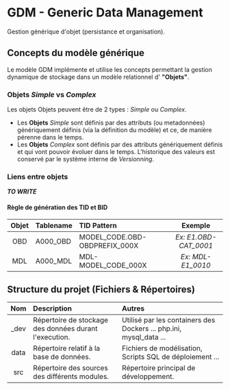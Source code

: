# GDM - Generic Data Management

Gestion générique d'objet (persistance et organisation).

## Concepts du modèle générique

Le modèle GDM implémente et utilise les concepts permettant la gestion dynamique de stockage dans un modèle relationnel d' **"Objets"**.

### Objets *Simple* vs *Complex*

Les objets Objets peuvent être de 2 types : *Simple* ou *Complex*.
- Les **Objets** *Simple* sont définis par des attributs (ou metadonnées) génériquement définis (via la définition du modèle) et ce, de manière pérenne dans le temps.
- Les **Objets** *Complex* sont définis par des attributs génériquement définis et qui vont pouvoir évoluer dans le temps. L'historique des valeurs est conservé par le système interne de *Versionning*.

### Liens entre objets

***TO WRITE***


#### Règle de génération des TID et BID

|Objet|Tablename|TID Pattern|Exemple|
|:-------:|:-------|:-------|:-------:|
|OBD | A000_OBD | MODEL_CODE.OBD-OBDPREFIX_000X| *Ex: E1.OBD-CAT_0001*|
|MDL | A000_MDL | MDL-MODEL_CODE_000X| *Ex: MDL-E1_0010*|


## Structure du projet (Fichiers & Répertoires)

|Nom|Description|Autres|
|:-------:|:-------|:-------|
| _dev | Répertoire de stockage des données durant l'execution.| Utilisé par les containers des Dockers ... php.ini, mysql_data ... |
| data | Répertoire relatif à la base de données.  | Fichiers de modélisation, Scripts SQL de déploiement ...|
| src | Répertoire des sources des différents modules.  | Répertoire principal de développement.|
